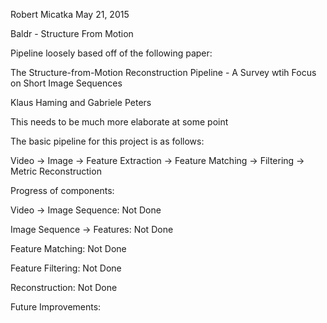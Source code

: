 Robert Micatka
May 21, 2015

Baldr - Structure From Motion

Pipeline loosely based off of the following paper:

The Structure-from-Motion Reconstruction Pipeline - A Survey wtih Focus on Short Image Sequences

Klaus Haming and Gabriele Peters


This needs to be much more elaborate at some point


The basic pipeline for this project is as follows:

Video -> Image -> Feature Extraction -> Feature Matching -> Filtering -> Metric Reconstruction




Progress of components:

Video -> Image Sequence: Not Done

Image Sequence -> Features: Not Done

Feature Matching: Not Done

Feature Filtering: Not Done

Reconstruction: Not Done




Future Improvements:





 



